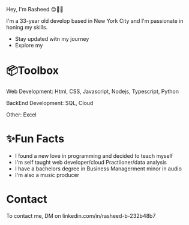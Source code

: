 
Hey, I'm Rasheed 😊👋🏾

I'm a 33-year old develop based in New York City and I'm passionate in honing my skills.
  
  * Stay updated witn my journey  
  * Explore my

  

# 📦Toolbox

Web Development: Html, CSS, Javascript, Nodejs, Typescript,  Python

BackEnd Development: SQL, Cloud

Other: Excel

# ✨Fun Facts

  * I found a new love in programming and decided to teach myself
  * I'm self taught web developer/cloud Practiioner/data analysis   
  * I have a bachelors degree in Business Managerment minor in audio
  * I'm also a music producer

# Contact 

To contact me, DM on linkedin.com/in/rasheed-b-232b48b7
